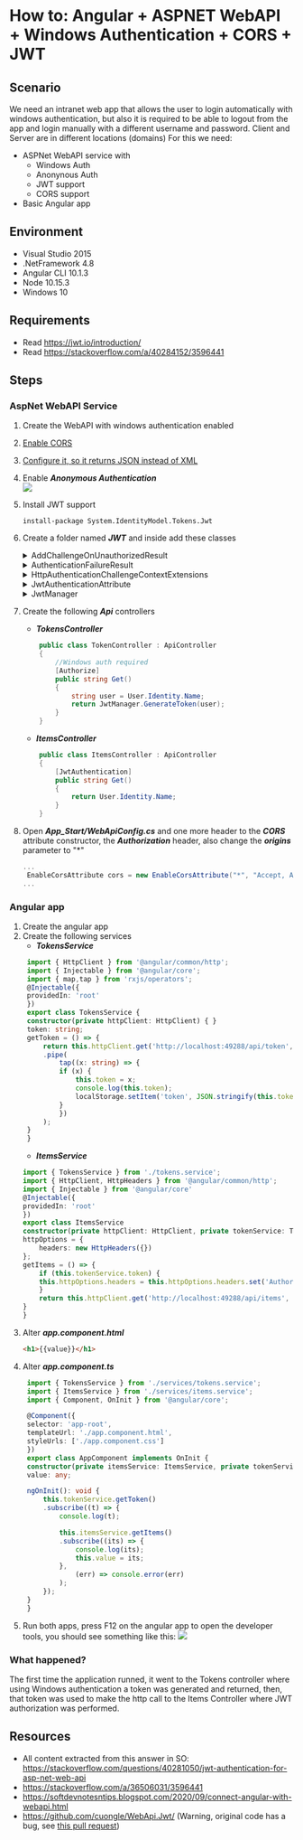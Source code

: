 # How to: Angular + ASPNET WebAPI + Windows Authentication + CORS + JWT
## Scenario
We need an intranet web app that allows the user to login automatically with windows authentication, but also it is required to be able to logout from the app and login manually with a different username and password. Client and Server are in different locations (domains)
For this we need:
* ASPNet WebAPI service with
  * Windows Auth
  * Anonynous Auth
  * JWT support
  * CORS support
* Basic Angular app

## Environment
* Visual Studio 2015
* .NetFramework 4.8
* Angular CLI 10.1.3
* Node 10.15.3
* Windows 10
## Requirements
* Read https://jwt.io/introduction/
* Read https://stackoverflow.com/a/40284152/3596441
  
## Steps
### AspNet WebAPI Service

1. Create the WebAPI with windows authentication enabled
2. [Enable CORS](https://softdevnotesntips.blogspot.com/2020/09/how-to-enable-cors-between-angular-app.html)
3. [Configure it, so it returns JSON instead of XML](https://softdevnotesntips.blogspot.com/2020/09/connect-angular-with-webapi.html)
4. Enable ***Anonymous Authentication***    
   ![](https://github.com/atorres16/Angular-ASPNET-WebAPI-Windows-Authentication-CORS-JWT/raw/master/images/2020-09-29-14-57-24.png)
5. Install JWT support
   ```
   install-package System.IdentityModel.Tokens.Jwt
   ```   
6. Create a folder named ***JWT*** and inside add these classes

    <details>
    <summary>AddChallengeOnUnauthorizedResult</summary>

    ```csharp
        public class AddChallengeOnUnauthorizedResult : IHttpActionResult
        {
            public AddChallengeOnUnauthorizedResult(AuthenticationHeaderValue challenge, IHttpActionResult innerResult)
            {
                Challenge = challenge;
                InnerResult = innerResult;
            }
            public AuthenticationHeaderValue Challenge { get; }
            public IHttpActionResult InnerResult { get; }
            public async Task<HttpResponseMessage> ExecuteAsync(CancellationToken cancellationToken)
            {
                HttpResponseMessage response = await InnerResult.ExecuteAsync(cancellationToken);
                if (response.StatusCode == HttpStatusCode.Unauthorized)
                {
                    // Only add one challenge per authentication scheme.
                    if (response.Headers.WwwAuthenticate.All(h => h.Scheme != Challenge.Scheme))
                    {
                        response.Headers.WwwAuthenticate.Add(Challenge);
                    }
                }
                return response;
            }
        }
    ```
    </details>  
    <details>
    <summary>AuthenticationFailureResult</summary>

    ```csharp
        public class AuthenticationFailureResult : IHttpActionResult
        {
            public AuthenticationFailureResult(string reasonPhrase, HttpRequestMessage request)
            {
                ReasonPhrase = reasonPhrase;
                Request = request;
            }
            public string ReasonPhrase { get; }
            public HttpRequestMessage Request { get; }
            public Task<HttpResponseMessage> ExecuteAsync(CancellationToken cancellationToken)
            {
                return Task.FromResult(Execute());
            }
            private HttpResponseMessage Execute()
            {
                HttpResponseMessage response = new HttpResponseMessage(HttpStatusCode.Unauthorized)
                {
                    RequestMessage = Request,
                    ReasonPhrase = ReasonPhrase
                };
                return response;
            }
        }
    ```
    </details>
    <details>
        <summary>HttpAuthenticationChallengeContextExtensions</summary>

    ```csharp
        public static class HttpAuthenticationChallengeContextExtensions
        {
            public static void ChallengeWith(this HttpAuthenticationChallengeContext context, string scheme)
            {
                ChallengeWith(context, new AuthenticationHeaderValue(scheme));
            }

            public static void ChallengeWith(this HttpAuthenticationChallengeContext context, string scheme, string parameter)
            {
                ChallengeWith(context, new AuthenticationHeaderValue(scheme, parameter));
            }

            public static void ChallengeWith(this HttpAuthenticationChallengeContext context, AuthenticationHeaderValue challenge)
            {
                if (context == null)
                {
                    throw new ArgumentNullException(nameof(context));
                }

                context.Result = new AddChallengeOnUnauthorizedResult(challenge, context.Result);
            }
        }    
    ```    
    </details>
    <details>
        <summary>JwtAuthenticationAttribute</summary>

    ```csharp
        public class JwtAuthenticationAttribute : Attribute, IAuthenticationFilter
        {
            public string Realm { get; set; }
            public bool AllowMultiple => false;

            public async Task AuthenticateAsync(HttpAuthenticationContext context, CancellationToken cancellationToken)
            {
                var request = context.Request;
                var authorization = request.Headers.Authorization;

                if (authorization == null || authorization.Scheme != "Bearer")
                {
                    context.ErrorResult = new AuthenticationFailureResult("Authorization header not set", request);
                    return;
                }

                if (string.IsNullOrEmpty(authorization.Parameter))
                {
                    context.ErrorResult = new AuthenticationFailureResult("Missing Jwt Token", request);
                    return;
                }

                var token = authorization.Parameter;
                var principal = await AuthenticateJwtToken(token);

                if (principal == null)
                    context.ErrorResult = new AuthenticationFailureResult("Invalid token", request);

                else
                    context.Principal = principal;
            }

            private static bool ValidateToken(string token, out string username)
            {
                username = null;

                var simplePrinciple = JwtManager.GetPrincipal(token);
                var identity = simplePrinciple?.Identity as ClaimsIdentity;

                if (identity == null)
                    return false;

                if (!identity.IsAuthenticated)
                    return false;

                var usernameClaim = identity.FindFirst(ClaimTypes.Name);
                username = usernameClaim?.Value;

                if (string.IsNullOrEmpty(username))
                    return false;

                // More validate to check whether username exists in system

                return true;
            }

            protected Task<IPrincipal> AuthenticateJwtToken(string token)
            {
                string username;
                if (ValidateToken(token, out username))
                {
                    // based on username to get more information from database in order to build local identity
                    var claims = new List<Claim>
                    {
                        new Claim(ClaimTypes.Name, username)
                        // Add more claims if needed: Roles, ...
                    };

                    var identity = new ClaimsIdentity(claims, "Jwt");
                    IPrincipal user = new ClaimsPrincipal(identity);

                    return Task.FromResult(user);
                }

                return Task.FromResult<IPrincipal>(null);
            }

            public Task ChallengeAsync(HttpAuthenticationChallengeContext context, CancellationToken cancellationToken)
            {
                Challenge(context);
                return Task.FromResult(0);
            }

            private void Challenge(HttpAuthenticationChallengeContext context)
            {
                string parameter = null;

                if (!string.IsNullOrEmpty(Realm))
                    parameter = "realm=\"" + Realm + "\"";

                context.ChallengeWith("Bearer", parameter);
            }
        }
    ```    
    </details>
    <details>
        <summary>JwtManager</summary>

    ```csharp
        public static class JwtManager
        {
            /// <summary>
            /// Use the below code to generate symmetric Secret Key
            ///     var hmac = new HMACSHA256();
            ///     var key = Convert.ToBase64String(hmac.Key);
            /// </summary>
            private const string Secret = "db3OIsj+BXE9NZDy0t8W3TcNekrF+2d/1sFnWG4HnV8TZY30iTOdtVWJG8abWvB1GlOgJuQZdcF2Luqm/hccMw==";

            public static string GenerateToken(string username, int expireMinutes = 20)
            {
                var symmetricKey = Convert.FromBase64String(Secret);
                var tokenHandler = new JwtSecurityTokenHandler();

                var now = DateTime.UtcNow;
                var tokenDescriptor = new SecurityTokenDescriptor
                {
                    Subject = new ClaimsIdentity(new[]
                            {
                                new Claim(ClaimTypes.Name, username)
                            }),

                    Expires = now.AddMinutes(Convert.ToInt32(expireMinutes)),

                    SigningCredentials = new SigningCredentials(new SymmetricSecurityKey(symmetricKey), SecurityAlgorithms.HmacSha256Signature)
                };

                SecurityToken securityToken = tokenHandler.CreateToken(tokenDescriptor);
                var token = tokenHandler.WriteToken(securityToken);

                return token;
            }

            public static ClaimsPrincipal GetPrincipal(string token)
            {
                try
                {
                    var tokenHandler = new JwtSecurityTokenHandler();
                    var jwtToken = tokenHandler.ReadToken(token) as JwtSecurityToken;

                    if (jwtToken == null)
                        return null;

                    var symmetricKey = Convert.FromBase64String(Secret);

                    var validationParameters = new TokenValidationParameters()
                    {
                        RequireExpirationTime = true,
                        ValidateIssuer = false,
                        ValidateAudience = false,
                        IssuerSigningKey = new SymmetricSecurityKey(symmetricKey)
                    };

                    SecurityToken _;
                    var principal = tokenHandler.ValidateToken(token, validationParameters, out _);

                    return principal;
                }

                catch (Exception)
                {
                    return null;
                }
            }
        }    
    ```
    </details>   
7. Create the following ***Api*** controllers
    * ***TokensController***
    ```csharp
        public class TokenController : ApiController
        {
            //Windows auth required
            [Authorize]
            public string Get()
            {
                string user = User.Identity.Name;
                return JwtManager.GenerateToken(user);
            }
        }
    ```
    * ***ItemsController***
    ```csharp
        public class ItemsController : ApiController
        {
            [JwtAuthentication]
            public string Get()
            {
                return User.Identity.Name;
            }
        }
    ```
8. Open ***App_Start/WebApiConfig.cs*** and one more header to the ***CORS*** attribute constructor, the ***Authorization*** header, also change the ***origins*** parameter to "*"
   ```csharp
   ...
    EnableCorsAttribute cors = new EnableCorsAttribute("*", "Accept, Authorization, Origin, Content-Type, X-Auth-Token, cache-control, x-requested-with", "GET, POST ,PATCH, PUT, DELETE, OPTIONS");
   ... 
   ```   
### Angular app
1. Create the angular app
2. Create the following services
   * ***TokensService***
   ```typescript
    import { HttpClient } from '@angular/common/http';
    import { Injectable } from '@angular/core';
    import { map,tap } from 'rxjs/operators';
    @Injectable({
    providedIn: 'root'
    })
    export class TokensService {
    constructor(private httpClient: HttpClient) { }
    token: string;
    getToken = () => {
        return this.httpClient.get('http://localhost:49288/api/token', { withCredentials: true })
        .pipe(
            tap((x: string) => {
            if (x) {
                this.token = x;
                console.log(this.token);
                localStorage.setItem('token', JSON.stringify(this.token));
            }
            })
        );
    }
    }   
   ```
   * ***ItemsService***
    ```typescript
    import { TokensService } from './tokens.service';
    import { HttpClient, HttpHeaders } from '@angular/common/http';
    import { Injectable } from '@angular/core'   
    @Injectable({
    providedIn: 'root'
    })
    export class ItemsService    
    constructor(private httpClient: HttpClient, private tokenService: TokensService) { }     
    httpOptions = {
        headers: new HttpHeaders({})
    };   
    getItems = () => {
        if (this.tokenService.token) {
        this.httpOptions.headers = this.httpOptions.headers.set('Authorization', 'Bearer ' + this.tokenService.token);
        }
        return this.httpClient.get('http://localhost:49288/api/items', this.httpOptions);
    }
    }
    ```
3. Alter ***app.component.html***
   ```html
   <h1>{{value}}</h1>
   ```    
4. Alter ***app.component.ts***
   ```typescript
    import { TokensService } from './services/tokens.service';
    import { ItemsService } from './services/items.service';
    import { Component, OnInit } from '@angular/core';

    @Component({
    selector: 'app-root',
    templateUrl: './app.component.html',
    styleUrls: ['./app.component.css']
    })
    export class AppComponent implements OnInit {
    constructor(private itemsService: ItemsService, private tokenService: TokensService) { }
    value: any;

    ngOnInit(): void {
        this.tokenService.getToken()
        .subscribe((t) => {
            console.log(t);

            this.itemsService.getItems()
            .subscribe((its) => {
                console.log(its);
                this.value = its;
            },
                (err) => console.error(err)
            );
        });
    }
    }   
   ```   
5. Run both apps, press F12 on the angular app to open the developer tools, you should see something like this:
   ![](https://github.com/atorres16/Angular-ASPNET-WebAPI-Windows-Authentication-CORS-JWT/raw/master/images/2020-09-29-16-09-12.png)

### What happened?
The first time the application runned, it went to the Tokens controller where using Windows authentication a token was generated and returned, then, that token was used to make the http call to the Items Controller where JWT authorization was performed.   
## Resources
* All content extracted from this answer in SO: https://stackoverflow.com/questions/40281050/jwt-authentication-for-asp-net-web-api
* https://stackoverflow.com/a/36506031/3596441
* https://softdevnotesntips.blogspot.com/2020/09/connect-angular-with-webapi.html
* https://github.com/cuongle/WebApi.Jwt/ (Warning, original code has a bug, see [this pull request](https://github.com/cuongle/WebApi.Jwt/pull/4))
